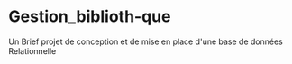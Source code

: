 # Gestion_biblioth-que
Un Brief projet de conception et de mise en place d'une base de données Relationnelle
